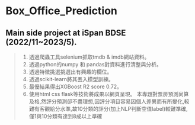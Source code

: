 # Box_Office_Prediction
Main side project at iSpan BDSE (2022/11~2023/5).</br>
------------------------------------------------------
> 1. 透過爬蟲工具selenium抓取tmdb & imdb網站資料。
> 2. 透過python的numpy 和 pandas對資料進行清整與分析。
> 3. 透過特徵挑選挑選出有興趣的欄位。
> 4. 透過scikit-learn將其丟入模型訓練。 
> 5. 最優結果得出XGBoost R2 score 0.72。
> 6. 使用html css flask等技術將成果以網頁呈現。
本專題對票房預測尚算及格,然評分預測卻不盡理想,因評分項目容易因個人差異而有所變化,較難有客觀給分水準,故10分類的評分(加上NLP判斷空值label)較難準確,僅1與10分類有達到8成以上準確
